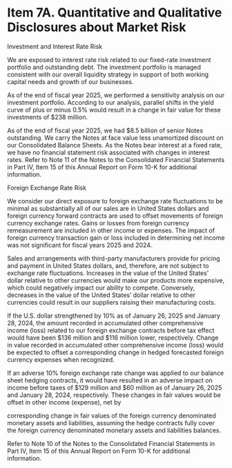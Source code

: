 # Item 7A. Quantitative and Qualitative Disclosures about Market Risk

Investment and Interest Rate Risk 

We are exposed to interest rate risk related to our fixed-rate investment portfolio and outstanding debt. The investment portfolio is managed consistent with our overall liquidity strategy in support of both working capital needs and growth of our businesses. 

As of the end of fiscal year 2025, we performed a sensitivity analysis on our investment portfolio. According to our analysis, parallel shifts in the yield curve of plus or minus 0.5% would result in a change in fair value for these investments of $238 million. 

As of the end of fiscal year 2025, we had $8.5 billion of senior Notes outstanding. We carry the Notes at face value less unamortized discount on our Consolidated Balance Sheets. As the Notes bear interest at a fixed rate, we have no financial statement risk associated with changes in interest rates. Refer to Note 11 of the Notes to the Consolidated Financial Statements in Part IV, Item 15 of this Annual Report on Form 10-K for additional information. 

Foreign Exchange Rate Risk 

We consider our direct exposure to foreign exchange rate fluctuations to be minimal as substantially all of our sales are in United States dollars and foreign currency forward contracts are used to offset movements of foreign currency exchange rates. Gains or losses from foreign currency remeasurement are included in other income or expenses. The impact of foreign currency transaction gain or loss included in determining net income was not significant for fiscal years 2025 and 2024. 

Sales and arrangements with third-party manufacturers provide for pricing and payment in United States dollars, and, therefore, are not subject to exchange rate fluctuations. Increases in the value of the United States’ dollar relative to other currencies would make our products more expensive, which could negatively impact our ability to compete. Conversely, decreases in the value of the United States’ dollar relative to other currencies could result in our suppliers raising their manufacturing costs. 

If the U.S. dollar strengthened by 10% as of January 26, 2025 and January 28, 2024, the amount recorded in accumulated other comprehensive income (loss) related to our foreign exchange contracts before tax effect would have been $136 million and $116 million lower, respectively. Change in value recorded in accumulated other comprehensive income (loss) would be expected to offset a corresponding change in hedged forecasted foreign currency expenses when recognized. 

If an adverse 10% foreign exchange rate change was applied to our balance sheet hedging contracts, it would have resulted in an adverse impact on income before taxes of $129 million and $60 million as of January 26, 2025 and January 28, 2024, respectively. These changes in fair values would be offset in other income (expense), net by 

corresponding change in fair values of the foreign currency denominated monetary assets and liabilities, assuming the hedge contracts fully cover the foreign currency denominated monetary assets and liabilities balances. 

Refer to Note 10 of the Notes to the Consolidated Financial Statements in Part IV, Item 15 of this Annual Report on Form 10-K for additional information.
